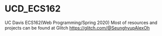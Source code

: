 # UCD_ECS162
UC Davis ECS162(Web Programming/Spring 2020)
Most of resources and projects can be found at Glitch
https://glitch.com/@SeunghyupAlexOh
